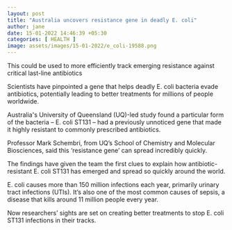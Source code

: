 ```yaml
---
layout: post
title: "Australia uncovers resistance gene in deadly E. coli"
author: jane 
date: 15-01-2022 14:46:39 +05:30 
categories: [ HEALTH ] 
image: assets/images/15-01-2022/e_coli-19588.png
---
```

This could be used to more efficiently track emerging resistance against critical last-line antibiotics

Scientists have pinpointed a gene that helps deadly E. coli bacteria evade antibiotics, potentially leading to better treatments for millions of people worldwide.

Australia's University of Queensland (UQ)-led study found a particular form of the bacteria – E. coli ST131 – had a previously unnoticed gene that made it highly resistant to commonly prescribed antibiotics.

Professor Mark Schembri, from UQ’s School of Chemistry and Molecular Biosciences, said this ‘resistance gene’ can spread incredibly quickly.

The findings have given the team the first clues to explain how antibiotic-resistant E. coli ST131 has emerged and spread so quickly around the world.

E. coli causes more than 150 million infections each year, primarily urinary tract infections (UTIs). It’s also one of the most common causes of sepsis, a disease that kills around 11 million people every year.

Now researchers’ sights are set on creating better treatments to stop E. coli ST131 infections in their tracks.